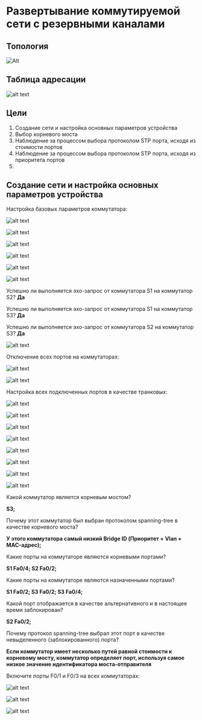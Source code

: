 # Развертывание коммутируемой сети с резервными каналами
## Топология

![Alt](https://raw.githubusercontent.com/rpv101101/OTUS-homework/main/lab7/IMG/2022-12-20%2019_02_03-lab7.docx%20-%20Word.png "Топология")

## Таблица адресации

![alt text](https://raw.githubusercontent.com/rpv101101/OTUS-homework/main/lab7/IMG/2022-12-20%2019_02_14-lab7.docx%20-%20Word.png "Таблица адресации")

## Цели
1. Создание сети и настройка основных параметров устройства
2. Выбор корневого моста
3. Наблюдение за процессом выбора протоколом STP порта, исходя из стоимости портов
4. Наблюдение за процессом выбора протоколом STP порта, исходя из приоритета портов
5. 
## Создание сети и настройка основных параметров устройства

Настройка базовых параметров коммутатора:

![alt text](https://raw.githubusercontent.com/rpv101101/OTUS-homework/main/lab7/IMG/1_s1_setup.png "Настройка коммутатора S1")

![alt text](https://raw.githubusercontent.com/rpv101101/OTUS-homework/main/lab7/IMG/2_s2_setup.png  "Настройка коммутатора S2")

![alt text](https://raw.githubusercontent.com/rpv101101/OTUS-homework/main/lab7/IMG/3_s3_setup.png "Настройка коммутатора S3")

![alt text](https://raw.githubusercontent.com/rpv101101/OTUS-homework/main/lab7/IMG/4_no_domain_lookup.png)

![alt text](https://raw.githubusercontent.com/rpv101101/OTUS-homework/main/lab7/IMG/5_log.png)

![alt text](https://raw.githubusercontent.com/rpv101101/OTUS-homework/main/lab7/IMG/6_vlan_ip_add.png)

Успешно ли выполняется эхо-запрос от коммутатора S1 на коммутатор S2? **Да**

Успешно ли выполняется эхо-запрос от коммутатора S1 на коммутатор S3? **Да**

Успешно ли выполняется эхо-запрос от коммутатора S2 на коммутатор S3? **Да**

![alt text](https://raw.githubusercontent.com/rpv101101/OTUS-homework/main/lab7/IMG/7_ping_test.png "Проверка связи")

Отключение всех портов на коммутаторах:

![alt text](https://raw.githubusercontent.com/rpv101101/OTUS-homework/main/lab7/IMG/8_ports_shutdown.png)

![alt text](https://raw.githubusercontent.com/rpv101101/OTUS-homework/main/lab7/IMG/9_ports_shutdown.png)

Настройка всех подключенных портов в качестве транковых:

![alt text](https://raw.githubusercontent.com/rpv101101/OTUS-homework/main/lab7/IMG/10_trunk.png)

![alt text](https://raw.githubusercontent.com/rpv101101/OTUS-homework/main/lab7/IMG/11_S3.png)

![alt text](https://raw.githubusercontent.com/rpv101101/OTUS-homework/main/lab7/IMG/12_s3.png)

![alt text](https://raw.githubusercontent.com/rpv101101/OTUS-homework/main/lab7/IMG/13_S1_S.png)

![alt text](https://raw.githubusercontent.com/rpv101101/OTUS-homework/main/lab7/IMG/14_S2_S.png)

![alt text](https://raw.githubusercontent.com/rpv101101/OTUS-homework/main/lab7/IMG/15_S3_S.png)

![alt text](https://raw.githubusercontent.com/rpv101101/OTUS-homework/main/lab7/IMG/16_S3_ROOT.png)

![alt text](https://raw.githubusercontent.com/rpv101101/OTUS-homework/main/lab7/IMG/17_cost_reduced.png)

Какой коммутатор является корневым мостом? 

**S3;**

Почему этот коммутатор был выбран протоколом spanning-tree в качестве корневого моста?

**У этого коммутатора самый низкий Bridge ID (Приоритет + Vlan +  MAC-адрес);**

Какие порты на коммутаторе являются корневыми портами?

**S1 Fa0/4; S2 Fa0/2;**

Какие порты на коммутаторе являются назначенными портами? 

**S1 Fa0/2; S3 Fa0/2; S3 Fa0/4;**

Какой порт отображается в качестве альтернативного и в настоящее время заблокирован? 

**S2 Fa0/2;**

Почему протокол spanning-tree выбрал этот порт в качестве невыделенного (заблокированного) порта?

**Если коммутатор имеет несколько путей равной стоимости к корневому мосту, коммутатор определяет порт, используя самое низкое значение идентификатора моста-отправителя**

Включите порты F0/1 и F0/3 на всех коммутаторах:

![alt text](https://raw.githubusercontent.com/rpv101101/OTUS-homework/main/lab7/IMG/Error1.png)

![alt text](https://raw.githubusercontent.com/rpv101101/OTUS-homework/main/lab7/IMG/Error2.png)

![alt text](https://raw.githubusercontent.com/rpv101101/OTUS-homework/main/lab7/IMG/Error3.png)
